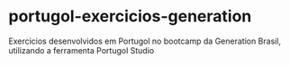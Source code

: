 # portugol-exercicios-generation
Exercicios desenvolvidos em Portugol no bootcamp da Generation Brasil, utilizando a ferramenta Portugol Studio
